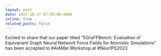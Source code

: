 ```yaml
---
layout: post
date: 2023-10-27 07:59:00-0400
inline: true
related_posts: false
---
```


Excited to share that our paper titled "EGraFFBench: Evaluation of Equivariant Graph Neural Network Force Fields for Atomistic Simulations" has been accepted to #AI4Mat Workshop at #NeurIPS2023
